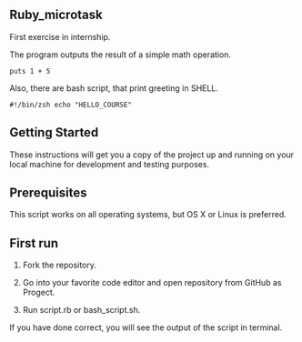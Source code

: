 ## Ruby_microtask
First exercise in internship.

The program outputs the result of a simple math operation.

`puts 1 + 5`

Also, there are bash script, that print greeting in SHELL.

`#!/bin/zsh
echo "HELLO_COURSE"`

## Getting Started 
These instructions will get you a copy of the project up and running on your local machine for development and testing purposes. 

## Prerequisites
This script works on all operating systems, but OS X or Linux is preferred.

## First run
1. Fork the repository.

2. Go into your favorite code editor and open repository from GitHub as Progect.

3. Run script.rb or bash_script.sh.

If you have done correct, you will see the output of the script in terminal.
